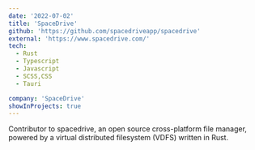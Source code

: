 ```yaml
---
date: '2022-07-02'
title: 'SpaceDrive'
github: 'https://github.com/spacedriveapp/spacedrive'
external: 'https://www.spacedrive.com/'
tech:
  - Rust
  - Typescript
  - Javascript
  - SCSS,CSS
  - Tauri

company: 'SpaceDrive'
showInProjects: true
---
```


Contributor to spacedrive, an open source cross-platform file manager, powered by a virtual distributed filesystem (VDFS) written in Rust. 
